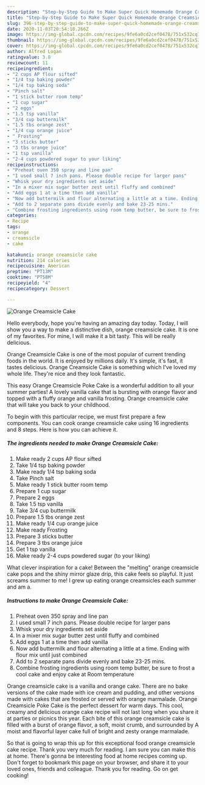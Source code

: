 ```yaml
---
description: "Step-by-Step Guide to Make Super Quick Homemade Orange Creamsicle Cake"
title: "Step-by-Step Guide to Make Super Quick Homemade Orange Creamsicle Cake"
slug: 396-step-by-step-guide-to-make-super-quick-homemade-orange-creamsicle-cake
date: 2020-11-03T20:54:18.266Z
image: https://img-global.cpcdn.com/recipes/9fe6a0cd2cef0478/751x532cq70/orange-creamsicle-cake-recipe-main-photo.jpg
thumbnail: https://img-global.cpcdn.com/recipes/9fe6a0cd2cef0478/751x532cq70/orange-creamsicle-cake-recipe-main-photo.jpg
cover: https://img-global.cpcdn.com/recipes/9fe6a0cd2cef0478/751x532cq70/orange-creamsicle-cake-recipe-main-photo.jpg
author: Alfred Logan
ratingvalue: 3.8
reviewcount: 11
recipeingredient:
- "2 cups AP flour sifted"
- "1/4 tsp baking powder"
- "1/4 tsp baking soda"
- "Pinch salt"
- "1 stick butter room temp"
- "1 cup sugar"
- "2 eggs"
- "1.5 tsp vanilla"
- "3/4 cup buttermilk"
- "1.5 tbs orange zest"
- "1/4 cup orange juice"
- " Frosting"
- "3 sticks butter"
- "3 tbs orange juice"
- "1 tsp vanilla"
- "2-4 cups powdered sugar to your liking"
recipeinstructions:
- "Preheat oven 350 spray and line pan"
- "I used small 7 inch pans. Please double recipe for larger pans"
- "Whisk your dry ingredients set aside"
- "In a mixer mix sugar butter zest until fluffy and combined"
- "Add eggs 1 at a time then add vanilla"
- "Now add buttermilk and flour alternating a little at a time. Ending with flour mix until just combined"
- "Add to 2 separate pans divide evenly and bake 23-25 mins."
- "Combine frosting ingredients using room temp butter, be sure to frost a cool cake and enjoy cake at Room temperature"
categories:
- Recipe
tags:
- orange
- creamsicle
- cake

katakunci: orange creamsicle cake 
nutrition: 214 calories
recipecuisine: American
preptime: "PT13M"
cooktime: "PT58M"
recipeyield: "4"
recipecategory: Dessert

---
```



![Orange Creamsicle Cake](https://img-global.cpcdn.com/recipes/9fe6a0cd2cef0478/751x532cq70/orange-creamsicle-cake-recipe-main-photo.jpg)

Hello everybody, hope you're having an amazing day today. Today, I will show you a way to make a distinctive dish, orange creamsicle cake. It is one of my favorites. For mine, I will make it a bit tasty. This will be really delicious.

Orange Creamsicle Cake is one of the most popular of current trending foods in the world. It is enjoyed by millions daily. It's simple, it's fast, it tastes delicious. Orange Creamsicle Cake is something which I've loved my whole life. They're nice and they look fantastic.

This easy Orange Creamsicle Poke Cake is a wonderful addition to all your summer parties! A lovely vanilla cake that is bursting with orange flavor and topped with a fluffy orange and vanilla frosting. Orange creamsicle cake that will take you back to your childhood.


To begin with this particular recipe, we must first prepare a few components. You can cook orange creamsicle cake using 16 ingredients and 8 steps. Here is how you can achieve it.

<!--inarticleads1-->

##### The ingredients needed to make Orange Creamsicle Cake:

1. Make ready 2 cups AP flour sifted
1. Take 1/4 tsp baking powder
1. Make ready 1/4 tsp baking soda
1. Take Pinch salt
1. Make ready 1 stick butter room temp
1. Prepare 1 cup sugar
1. Prepare 2 eggs
1. Take 1.5 tsp vanilla
1. Take 3/4 cup buttermilk
1. Prepare 1.5 tbs orange zest
1. Make ready 1/4 cup orange juice
1. Make ready  Frosting
1. Prepare 3 sticks butter
1. Prepare 3 tbs orange juice
1. Get 1 tsp vanilla
1. Make ready 2-4 cups powdered sugar (to your liking)


What clever inspiration for a cake! Between the &#34;melting&#34; orange creamsicle cake pops and the shiny mirror glaze drip, this cake feels so playful. It just screams summer to me! I grew up eating orange creamsicles each summer and am a. 

<!--inarticleads2-->

##### Instructions to make Orange Creamsicle Cake:

1. Preheat oven 350 spray and line pan
1. I used small 7 inch pans. Please double recipe for larger pans
1. Whisk your dry ingredients set aside
1. In a mixer mix sugar butter zest until fluffy and combined
1. Add eggs 1 at a time then add vanilla
1. Now add buttermilk and flour alternating a little at a time. Ending with flour mix until just combined
1. Add to 2 separate pans divide evenly and bake 23-25 mins.
1. Combine frosting ingredients using room temp butter, be sure to frost a cool cake and enjoy cake at Room temperature


Orange creamsicle cake is a vanilla and orange cake. There are no bake versions of the cake made with ice cream and pudding, and other versions made with cakes that are frosted or served with orange marmalade. Orange Creamsicle Poke Cake is the perfect dessert for warm days. This cool, creamy and delicious orange cake recipe will not last long when you share it at parties or picnics this year. Each bite of this orange creamsicle cake is filled with a burst of orange flavor, a soft, moist crumb, and surrounded by A moist and flavorful layer cake full of bright and zesty orange marmalade. 

So that is going to wrap this up for this exceptional food orange creamsicle cake recipe. Thank you very much for reading. I am sure you can make this at home. There's gonna be interesting food at home recipes coming up. Don't forget to bookmark this page on your browser, and share it to your loved ones, friends and colleague. Thank you for reading. Go on get cooking!
